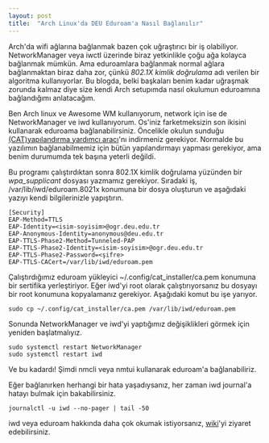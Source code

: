 ```yaml
---
layout: post
title:  "Arch Linux'da DEU Eduroam'a Nasıl Bağlanılır"
---
```


Arch'da wifi ağlarına bağlanmak bazen çok uğraştırıcı bir iş olabiliyor. 
NetworkManager veya iwctl üzerinde biraz yetkinlikle çoğu ağa kolayca bağlanmak mümkün.
Ama eduroamlara bağlanmak normal ağlara bağlanmaktan biraz daha zor, çünkü <em>802.1X kimlik doğrulama</em> adı verilen bir algoritma kullanıyorlar.
Bu blogda, belki başkaları benim kadar uğraşmak zorunda kalmaz diye size kendi Arch setupımda nasıl okulumun eduroamına bağlandığımı anlatacağım.

Ben Arch linux ve Awesome WM kullanıyorum, network için ise de NetworkManager ve iwd kullanıyorum. Os'iniz farketmeksizin son ikisini kullanarak eduroama bağlanabilirsiniz.
Öncelikle okulun sunduğu [(CAT)yapılandırma yardımcı aracı](https://cat.eduroam.org/)'nı indirmeniz gerekiyor. Normalde bu yazılımın bağlanabilmemiz için bütün yapılandırmayı yapması gerekiyor, ama benim durumumda tek başına yeterli değildi. 

Bu programı çalıştırdıktan sonra 802.1X kimlik doğrulama yüzünden bir *wpa_supplicant* dosyası yazmamız gerekiyor.
Sıradaki iş, /var/lib/iwd/eduroam.8021x konumuna bir dosya oluşturun ve aşağıdaki yazıyı kendi bilgilerinizle yapıştırın. 
```
[Security]
EAP-Method=TTLS
EAP-Identity=<isim-soyisim>@ogr.deu.edu.tr
EAP-Anonymous-Identity=anonymous@deu.edu.tr
EAP-TTLS-Phase2-Method=Tunneled-PAP
EAP-TTLS-Phase2-Identity=<isim-soyisim>@ogr.deu.edu.tr
EAP-TTLS-Phase2-Password=<şifre>
EAP-TTLS-CACert=/var/lib/iwd/eduroam.pem
```
Çalıştırdığımız eduroam yükleyici ~/.config/cat_installer/ca.pem konumuna bir sertifika yerleştiriyor. Eğer iwd'yi root olarak çalıştırıyorsanız bu dosyayı bir root konumuna kopyalamanız gerekiyor. Aşağıdaki komut bu işe yarıyor. 
```
sudo cp ~/.config/cat_installer/ca.pem /var/lib/iwd/eduroam.pem
```
Sonunda NetworkManager ve iwd'yi yaptığımız değişiklikleri görmek için yeniden başlatmalıyız. 
```
sudo systemctl restart NetworkManager
sudo systemctl restart iwd 
```
Ve bu kadardı! Şimdi nmcli veya nmtui kullanarak eduroam'a bağlanabiliriz.

Eğer bağlanırken herhangi bir hata yaşadıysanız, her zaman iwd journal'a hatayı bulmak için bakabilirsiniz. 
```
journalctl -u iwd --no-pager | tail -50
```
iwd veya eduroam hakkında daha çok okumak istiyorsanız, [wiki](https://wiki.archlinux.org/title/Iwd)'yi ziyaret edebilirsiniz.

